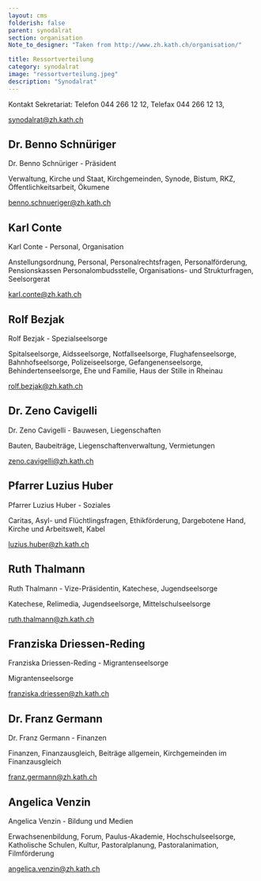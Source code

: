 ```yaml
---
layout: cms
folderish: false
parent: synodalrat
section: organisation
Note_to_designer: "Taken from http://www.zh.kath.ch/organisation/"

title: Ressortverteilung
category: synodalrat
image: "ressortverteilung.jpeg"
description: "Synodalrat"
---
```




Kontakt
Sekretariat: Telefon 044 266 12 12, Telefax 044 266 12 13,

synodalrat@zh.kath.ch


## Dr. Benno Schnüriger
Dr. Benno Schnüriger - Präsident

Verwaltung, Kirche und Staat, Kirchgemeinden, Synode, Bistum, RKZ, Öffentlichkeitsarbeit, Ökumene

benno.schnueriger@zh.kath.ch


## Karl Conte
Karl Conte - Personal, Organisation

Anstellungsordnung, Personal, Personalrechtsfragen, Personalförderung, Pensionskassen Personalombudsstelle, Organisations- und Strukturfragen, Seelsorgerat

karl.conte@zh.kath.ch


## Rolf Bezjak
Rolf Bezjak - Spezialseelsorge

Spitalseelsorge, Aidsseelsorge, Notfallseelsorge, Flughafenseelsorge, Bahnhofseelsorge, Polizeiseelsorge, Gefangenenseelsorge, Behindertenseelsorge, Ehe und Familie, Haus der Stille in Rheinau

rolf.bezjak@zh.kath.ch


## Dr. Zeno Cavigelli
Dr. Zeno Cavigelli - Bauwesen, Liegenschaften

Bauten, Baubeiträge, Liegenschaftenverwaltung, Vermietungen

zeno.cavigelli@zh.kath.ch


## Pfarrer Luzius Huber
Pfarrer Luzius Huber - Soziales

Caritas, Asyl- und Flüchtlingsfragen, Ethikförderung, Dargebotene Hand, Kirche und Arbeitswelt, Kabel

luzius.huber@zh.kath.ch


## Ruth Thalmann
Ruth Thalmann - Vize-Präsidentin, Katechese, Jugendseelsorge

Katechese, Relimedia, Jugendseelsorge, Mittelschulseelsorge

ruth.thalmann@zh.kath.ch

## Franziska Driessen-Reding
Franziska Driessen-Reding - Migrantenseelsorge

Migrantenseelsorge

franziska.driessen@zh.kath.ch


## Dr. Franz Germann
Dr. Franz Germann - Finanzen

Finanzen, Finanzausgleich, Beiträge allgemein, Kirchgemeinden im Finanzausgleich

franz.germann@zh.kath.ch

 
## Angelica Venzin
Angelica Venzin - Bildung und Medien

Erwachsenenbildung, Forum, Paulus-Akademie, Hochschulseelsorge, Katholische Schulen, Kultur, Pastoralplanung, Pastoralanimation, Filmförderung

angelica.venzin@zh.kath.ch